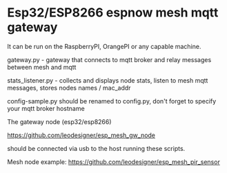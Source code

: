 # Esp32/ESP8266 espnow mesh mqtt gateway

It can be run on the RaspberryPI, OrangePI or any capable machine.

gateway.py - gateway that connects to mqtt broker and relay messages between mesh and mqtt

stats_listener.py - collects and displays node stats, listen to mesh mqtt messages, stores nodes names / mac_addr 

config-sample.py should be renamed to config.py, don't forget to specify your mqtt broker hostname


The gateway node (esp32/esp8266) 

https://github.com/leodesigner/esp_mesh_gw_node

should be connected via usb to the host running these scripts.


Mesh node example: https://github.com/leodesigner/esp_mesh_pir_sensor
